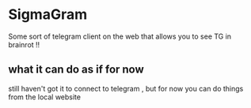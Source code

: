 # SigmaGram
Some sort of telegram client on the web that allows you to see TG in brainrot !!

## what it can do as if for now 
still haven't got it to connect to telegram , but for now you can do things from the local website 
